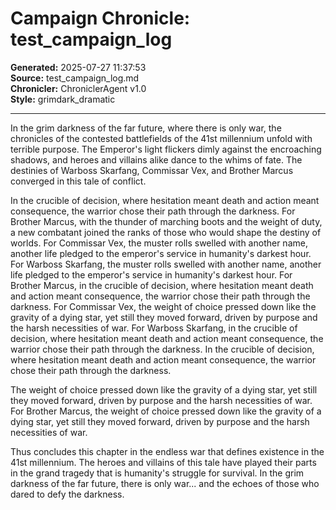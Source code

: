 # Campaign Chronicle: test_campaign_log

**Generated:** 2025-07-27 11:37:53  
**Source:** test_campaign_log.md  
**Chronicler:** ChroniclerAgent v1.0  
**Style:** grimdark_dramatic  

---

In the grim darkness of the far future, where there is only war, the chronicles of the contested battlefields of the 41st millennium unfold with terrible purpose. The Emperor's light flickers dimly against the encroaching shadows, and heroes and villains alike dance to the whims of fate. The destinies of Warboss Skarfang, Commissar Vex, and Brother Marcus converged in this tale of conflict.

In the crucible of decision, where hesitation meant death and action meant consequence, the warrior chose their path through the darkness. For Brother Marcus, with the thunder of marching boots and the weight of duty, a new combatant joined the ranks of those who would shape the destiny of worlds. For Commissar Vex, the muster rolls swelled with another name, another life pledged to the emperor's service in humanity's darkest hour. For Warboss Skarfang, the muster rolls swelled with another name, another life pledged to the emperor's service in humanity's darkest hour. For Brother Marcus, in the crucible of decision, where hesitation meant death and action meant consequence, the warrior chose their path through the darkness. For Commissar Vex, the weight of choice pressed down like the gravity of a dying star, yet still they moved forward, driven by purpose and the harsh necessities of war. For Warboss Skarfang, in the crucible of decision, where hesitation meant death and action meant consequence, the warrior chose their path through the darkness. In the crucible of decision, where hesitation meant death and action meant consequence, the warrior chose their path through the darkness. 

The weight of choice pressed down like the gravity of a dying star, yet still they moved forward, driven by purpose and the harsh necessities of war. For Brother Marcus, the weight of choice pressed down like the gravity of a dying star, yet still they moved forward, driven by purpose and the harsh necessities of war.

Thus concludes this chapter in the endless war that defines existence in the 41st millennium. The heroes and villains of this tale have played their parts in the grand tragedy that is humanity's struggle for survival. In the grim darkness of the far future, there is only war... and the echoes of those who dared to defy the darkness.